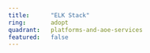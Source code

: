 ```yaml
---
title:      "ELK Stack"
ring:       adopt
quadrant:   platforms-and-aoe-services
featured:   false
---
```


